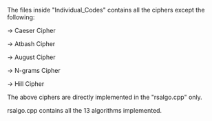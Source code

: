 The files inside "Individual_Codes" contains all the ciphers except the following:

-> Caeser Cipher

-> Atbash Cipher

-> August Cipher

-> N-grams Cipher

-> Hill Cipher

The above ciphers are directly implemented in the "rsalgo.cpp" only. 

rsalgo.cpp contains all the 13 algorithms implemented. 
